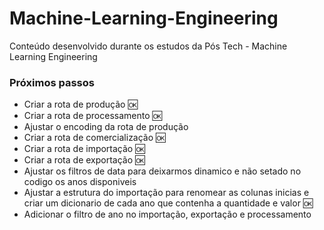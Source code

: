 # Machine-Learning-Engineering
Conteúdo desenvolvido durante os estudos da Pós Tech - Machine Learning Engineering

### Próximos passos

- Criar a rota de produção 🆗
- Criar a rota de processamento 🆗
- Ajustar o encoding da rota de produção   
- Criar a rota de comercialização  🆗
- Criar a rota de importação  🆗
- Criar a rota de exportação  🆗
- Ajustar os filtros de data para deixarmos dinamico e não setado no codigo os anos disponiveis
- Ajustar a estrutura do importação para renomear as colunas inicias e criar um dicionario de cada ano que contenha a quantidade e valor  🆗
- Adicionar o filtro de ano no importação, exportação e processamento
